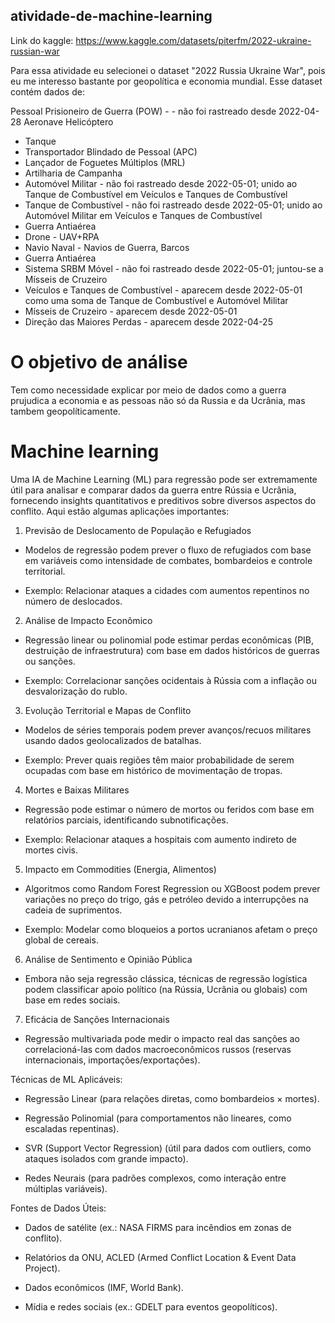 ## atividade-de-machine-learning


Link do kaggle: https://www.kaggle.com/datasets/piterfm/2022-ukraine-russian-war

Para essa atividade eu selecionei o dataset "2022 Russia Ukraine War", pois eu me interesso bastante por geopolítica e  economia mundial. Esse dataset contém dados de:

Pessoal
Prisioneiro de Guerra (POW) - - não foi rastreado desde 2022-04-28
Aeronave
Helicóptero
- Tanque
- Transportador Blindado de Pessoal (APC)
- Lançador de Foguetes Múltiplos (MRL)
- Artilharia de Campanha
- Automóvel Militar - não foi rastreado desde 2022-05-01; unido ao Tanque de Combustível em Veículos e Tanques de Combustível
- Tanque de Combustível - não foi rastreado desde 2022-05-01; unido ao Automóvel Militar em Veículos e Tanques de Combustível
- Guerra Antiaérea
- Drone - UAV+RPA
- Navio Naval - Navios de Guerra, Barcos
- Guerra Antiaérea
- Sistema SRBM Móvel - não foi rastreado desde 2022-05-01; juntou-se a Mísseis de Cruzeiro
- Veículos e Tanques de Combustível - aparecem desde 2022-05-01 como uma soma de Tanque de Combustível e Automóvel Militar
- Mísseis de Cruzeiro - aparecem desde 2022-05-01
- Direção das Maiores Perdas - aparecem desde 2022-04-25
# O objetivo de análise

Tem como necessidade explicar por meio de dados como a guerra prujudica a economia e as pessoas não só da Russia e da Ucrânia, mas tambem geopolíticamente.

# Machine learning

Uma IA de Machine Learning (ML) para regressão pode ser extremamente útil para analisar e comparar dados da guerra entre Rússia e Ucrânia, fornecendo insights quantitativos e preditivos sobre diversos aspectos do conflito. Aqui estão algumas aplicações importantes:

1. Previsão de Deslocamento de População e Refugiados
- Modelos de regressão podem prever o fluxo de refugiados com base em variáveis como intensidade de combates, bombardeios e controle territorial.

- Exemplo: Relacionar ataques a cidades com aumentos repentinos no número de deslocados.

2. Análise de Impacto Econômico
- Regressão linear ou polinomial pode estimar perdas econômicas (PIB, destruição de infraestrutura) com base em dados históricos de guerras ou sanções.

- Exemplo: Correlacionar sanções ocidentais à Rússia com a inflação ou desvalorização do rublo.

3. Evolução Territorial e Mapas de Conflito
- Modelos de séries temporais podem prever avanços/recuos militares usando dados geolocalizados de batalhas.

- Exemplo: Prever quais regiões têm maior probabilidade de serem ocupadas com base em histórico de movimentação de tropas.

4. Mortes e Baixas Militares
- Regressão pode estimar o número de mortos ou feridos com base em relatórios parciais, identificando subnotificações.

- Exemplo: Relacionar ataques a hospitais com aumento indireto de mortes civis.

5. Impacto em Commodities (Energia, Alimentos)
- Algoritmos como Random Forest Regression ou XGBoost podem prever variações no preço do trigo, gás e petróleo devido a interrupções na cadeia de suprimentos.

- Exemplo: Modelar como bloqueios a portos ucranianos afetam o preço global de cereais.

6. Análise de Sentimento e Opinião Pública
- Embora não seja regressão clássica, técnicas de regressão logística podem classificar apoio político (na Rússia, Ucrânia ou globais) com base em redes sociais.

7. Eficácia de Sanções Internacionais
- Regressão multivariada pode medir o impacto real das sanções ao correlacioná-las com dados macroeconômicos russos (reservas internacionais, importações/exportações).

Técnicas de ML Aplicáveis:
- Regressão Linear (para relações diretas, como bombardeios × mortes).

- Regressão Polinomial (para comportamentos não lineares, como escaladas repentinas).

- SVR (Support Vector Regression) (útil para dados com outliers, como ataques isolados com grande impacto).

- Redes Neurais (para padrões complexos, como interação entre múltiplas variáveis).

Fontes de Dados Úteis:
- Dados de satélite (ex.: NASA FIRMS para incêndios em zonas de conflito).

- Relatórios da ONU, ACLED (Armed Conflict Location & Event Data Project).

- Dados econômicos (IMF, World Bank).

- Mídia e redes sociais (ex.: GDELT para eventos geopolíticos).
